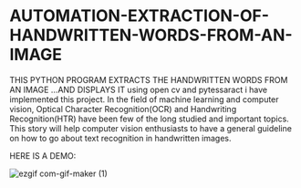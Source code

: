 # AUTOMATION-EXTRACTION-OF-HANDWRITTEN-WORDS-FROM-AN-IMAGE
THIS PYTHON PROGRAM EXTRACTS THE HANDWRITTEN WORDS FROM AN IMAGE ...AND DISPLAYS IT 
using open cv and pytessaract i have implemented this project.
In the field of machine learning and computer vision, Optical Character Recognition(OCR) and Handwriting Recognition(HTR) have been few of the long studied and important topics. This story will help computer vision enthusiasts to have a general guideline on how to go about text recognition in handwritten images.



HERE IS A DEMO:

![ezgif com-gif-maker (1)](https://user-images.githubusercontent.com/60866104/94984608-5a539a00-056b-11eb-98d5-64b0665607e1.gif)
